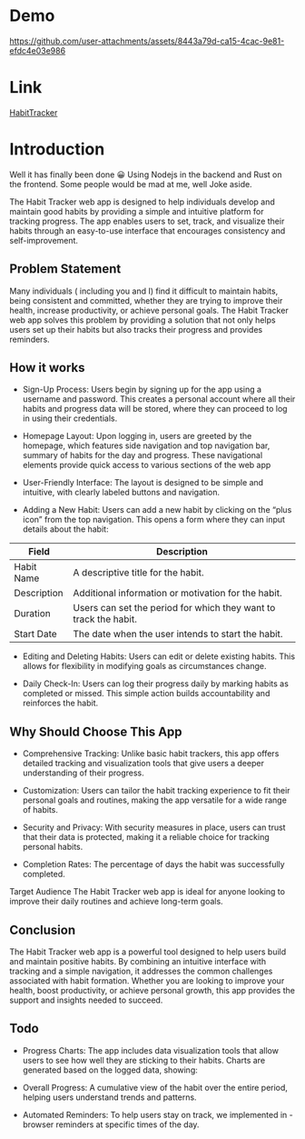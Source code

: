 # Demo


https://github.com/user-attachments/assets/8443a79d-ca15-4cac-9e81-efdc4e03e986


# Link

[HabitTracker](https://habittracker.ignorelist.com)

# Introduction

Well it has finally been done 😀 Using Nodejs in the backend and Rust on the frontend. Some people would be mad at me, well Joke aside.

The Habit Tracker web app is designed to help individuals develop and maintain good habits by providing a simple and intuitive platform for tracking progress. The app enables users to set, track, and visualize their habits through an easy-to-use interface that encourages consistency and self-improvement.

## Problem Statement

Many individuals ( including you and I) find it difficult to maintain habits, being consistent and committed, whether they are trying to improve their health, increase productivity, or achieve personal goals. The Habit Tracker web app solves this problem by providing a solution that not only helps users set up their habits but also tracks their progress and provides reminders.

## How it works

- Sign-Up Process: Users begin by signing up for the app using a username and password. This creates a personal account where all their habits and progress data will be stored, where they can proceed to log in using their credentials.

- Homepage Layout: Upon logging in, users are greeted by the homepage, which features side navigation and top navigation bar, summary of habits for the day and progress. These navigational elements provide quick access to various sections of the web app

- User-Friendly Interface: The layout is designed to be simple and intuitive, with clearly labeled buttons and navigation.

- Adding a New Habit: Users can add a new habit by clicking on the “plus icon” from the top navigation. This opens a form where they can input details about the habit:

| Field | Description |
| --- | --- |
| Habit Name | A descriptive title for the habit. |
| Description | Additional information or motivation for the habit. |
| Duration | Users can set the period for which they want to track the habit. |
| Start Date | The date when the user intends to start the habit. |

- Editing and Deleting Habits: Users can edit or delete existing habits. This allows for flexibility in modifying goals as circumstances change.

- Daily Check-In: Users can log their progress daily by marking habits as completed or missed. This simple action builds accountability and reinforces the habit.


## Why Should Choose This App

- Comprehensive Tracking: Unlike basic habit trackers, this app offers detailed tracking and visualization tools that give users a deeper understanding of their progress.

- Customization: Users can tailor the habit tracking experience to fit their personal goals and routines, making the app versatile for a wide range of habits.

- Security and Privacy: With security measures in place, users can trust that their data is protected, making it a reliable choice for tracking personal habits.

- Completion Rates: The percentage of days the habit was successfully completed.

Target Audience The Habit Tracker web app is ideal for anyone looking to improve their daily routines and achieve long-term goals.

## Conclusion

The Habit Tracker web app is a powerful tool designed to help users build and maintain positive habits. By combining an intuitive interface with tracking and a simple navigation, it addresses the common challenges associated with habit formation. Whether you are looking to improve your health, boost productivity, or achieve personal growth, this app provides the support and insights needed to succeed.

## Todo

- Progress Charts: The app includes data visualization tools that allow users to see how well they are sticking to their habits. Charts are generated based on the logged data, showing:


- Overall Progress: A cumulative view of the habit over the entire period, helping users understand trends and patterns.

- Automated Reminders: To help users stay on track, we implemented in -browser reminders at specific times of the day.
